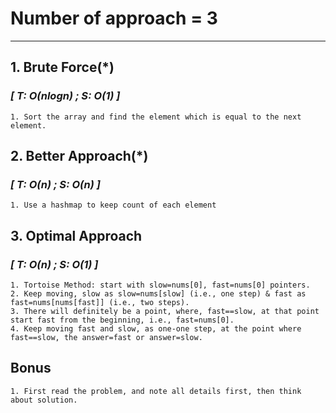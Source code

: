 # Number of approach = 3

---

## 1. Brute Force(*)

### *[ T: O(nlogn) ; S: O(1) ]*

    1. Sort the array and find the element which is equal to the next element.

## 2. Better Approach(*)

### *[ T: O(n) ; S: O(n) ]*

    1. Use a hashmap to keep count of each element

## 3. Optimal Approach

### *[ T: O(n) ; S: O(1) ]*

    1. Tortoise Method: start with slow=nums[0], fast=nums[0] pointers.
    2. Keep moving, slow as slow=nums[slow] (i.e., one step) & fast as fast=nums[nums[fast]] (i.e., two steps).
    3. There will definitely be a point, where, fast==slow, at that point start fast from the beginning, i.e., fast=nums[0].
    4. Keep moving fast and slow, as one-one step, at the point where fast==slow, the answer=fast or answer=slow.

## Bonus
    1. First read the problem, and note all details first, then think about solution.
